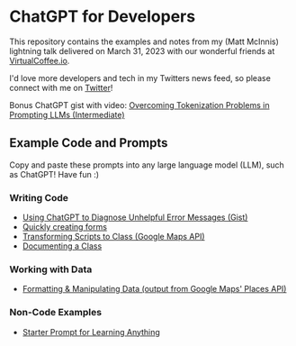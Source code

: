 # ChatGPT for Developers

This repository contains the examples and notes from my (Matt McInnis) lightning talk delivered on March 31, 2023 with our wonderful friends at [VirtualCoffee.io]([virtualcoffee.io](https://www.virtualCoffee.io)).

I'd love more developers and tech in my Twitters news feed, so please connect with me on [Twitter](https://twitter.com/MattLovesMath)!

Bonus ChatGPT gist with video: [Overcoming Tokenization Problems in Prompting LLMs (Intermediate)](https://gist.github.com/MattyMc/6400a86d88ffa69f8e235e4821a2cd70)

## Example Code and Prompts

Copy and paste these prompts into any large language model (LLM), such as ChatGPT! Have fun :) 

### Writing Code

  - [Using ChatGPT to Diagnose Unhelpful Error Messages (Gist)](https://gist.github.com/MattyMc/73d6964e729b6785257135e3f8d55b03)
  - [Quickly creating forms](https://gist.github.com/MattyMc/41c48a31203df309490e074308e3cebb)
  - [Transforming Scripts to Class (Google Maps API)](https://gist.github.com/MattyMc/c9ef4fa7497e72a68b50cf0f4a1ce4a7)
  - [Documenting a Class](https://gist.github.com/MattyMc/1e2015aab32d6889c802b6e6cbb4ba06)
  
### Working with Data

  - [Formatting & Manipulating Data (output from Google Maps' Places API)](https://gist.github.com/MattyMc/41db1d008d257bab91e114dec6ae0040)

### Non-Code Examples

  - [Starter Prompt for Learning Anything](https://gist.github.com/MattyMc/0a48af6c2f1a3d813a09cf85c99b2824)
 
